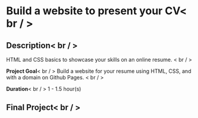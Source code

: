 # Build a website to present your CV< br / >

## Description< br / >
HTML and CSS basics to showcase your skills on an online resume. < br / >

**Project Goal**< br / >
Build a website for your resume using HTML, CSS, and with a domain on Github Pages. < br / >

**Duration**< br / >
1 - 1.5 hour(s)

## Final Project< br / >
 
 
